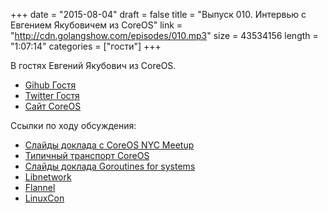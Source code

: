 +++
date = "2015-08-04"
draft = false
title = "Выпуск 010. Интервью с Евгением Якубовичем из CoreOS"
link = "http://cdn.golangshow.com/episodes/010.mp3"
size = 43534156
length = "1:07:14"
categories = ["гости"]
+++

В гостях Евгений Якубович из CoreOS.

* [Gihub Гостя](https://github.com/eyakubovich)
* [Twitter Гостя](https://twitter.com/eyakubovich)
* [Сайт CoreOS](https://coreos.com)

Ссылки по ходу обсуждения:

* [Слайды доклада с CoreOS NYC Meetup](https://speakerdeck.com/eyakubovich/coreos-nyc-meetup)
* [Типичный транспорт CoreOS](http://blog.golang.org/gophercon/image00.jpg)
* [Слайды доклада Goroutines for systems](https://docs.google.com/presentation/d/1xO8MU0-j7nEpU_wisBq7EVACLVnn8-v4Am_UGnv3lKI/edit#slide=id.p)
* [Libnetwork](https://github.com/docker/libnetwork)
* [Flannel](https://github.com/coreos/flannel)
* [LinuxCon](http://events.linuxfoundation.org/events/containercon/program/schedule)
